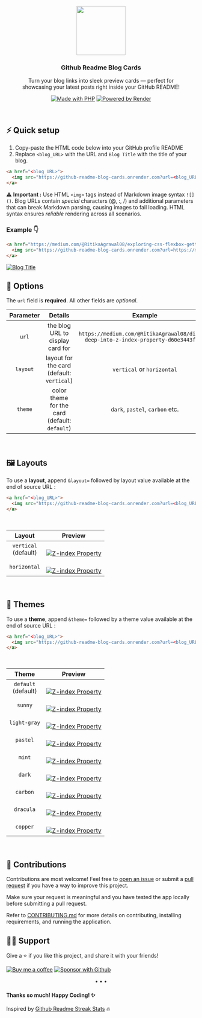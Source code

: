 <p align="center">
  <img src="https://res.cloudinary.com/djix6uusx/image/upload/v1754362230/blog-logo_jrjmgp.png" width="130px"/>
  <h3 align="center">Github Readme Blog Cards</h3>
</p>

<p align="center">
  Turn your blog links into sleek preview cards — perfect for <br/> showcasing your latest posts right inside your GitHub README!
</p>

<p align="center">
<a href="https://www.php.net/"><img alt="Made with PHP" title="Made with PHP" src="https://img.shields.io/badge/-Made%20with%20PHP-4e5b93?style=for-the-badge&logo=php&logoColor=white"/></a>
<a href="https://render.com/"><img alt="Powered by Render" title="Powered by Render" src="https://img.shields.io/badge/-Powered%20by%20Render-000?style=for-the-badge&logo=render&logoColor=white"/></a>
    
</p>

<br/>

## ⚡ Quick setup

1. Copy-paste the HTML code below into your GitHub profile README
2. Replace `<blog_URL>` with the URL and `Blog Title` with the title of your blog.

```md
<a href="<blog_URL>">
  <img src="https://github-readme-blog-cards.onrender.com?url=<blog_URL>" alt="Blog Title"/>
</a>
```

⚠️ **Important :** Use HTML `<img>` tags instead of Markdown image syntax `![]()`. Blog URLs contain _special_ characters (@, :, /) and additional parameters that can break Markdown parsing, causing images to fail loading. HTML syntax ensures _reliable_ rendering across all scenarios.

### Example :point_down:

```md
<a href="https://medium.com/@RitikaAgrawal08/exploring-css-flexbox-getting-started-with-the-basics-1174eea3ad4e">
  <img src="https://github-readme-blog-cards.onrender.com?url=https://medium.com/@RitikaAgrawal08/exploring-css-flexbox-getting-started-with-the-basics-1174eea3ad4e" alt="CSS Flexbox"/>
</a>
```

<a href="https://medium.com/@RitikaAgrawal08/exploring-css-flexbox-getting-started-with-the-basics-1174eea3ad4e">
  <img src="https://github-readme-blog-cards.onrender.com?url=https://medium.com/@RitikaAgrawal08/exploring-css-flexbox-getting-started-with-the-basics-1174eea3ad4e" alt="Blog Title"/>
</a>

<br/>

## 🔧 Options

The `url` field is **required**. All other fields are _optional_.
<br/>

| Parameter |                    Details                    |                                       Example                                        |
| :-------: | :-------------------------------------------: | :----------------------------------------------------------------------------------: |
|   `url`   |       the blog URL to display card for        | `https://medium.com/@RitikaAgrawal08/diving-deep-into-z-index-property-d60e3443f4ec` |
| `layout`  |   layout for the card (default: `vertical`)   |                              `vertical` or `horizontal`                              |
|  `theme`  | color theme for the card (default: `default`) |                           `dark`, `pastel`, `carbon` etc.                            |

<br/>

## 🖼 Layouts

To use a **layout**, append `&layout=` followed by layout value available at the end of source URL :

```md
<a href="<blog_URL>">
  <img src="https://github-readme-blog-cards.onrender.com?url=<blog_URL>&layout=horizontal" alt="Blog Title"/>
</a>
```

<br/>

|           Layout           |                                                                                                                                             Preview                                                                                                                                              |
| :------------------------: | :----------------------------------------------------------------------------------------------------------------------------------------------------------------------------------------------------------------------------------------------------------------------------------------------: |
| `vertical` <br/> (default) | <br/> <a href="https://medium.com/@RitikaAgrawal08/diving-deep-into-z-index-property-d60e3443f4ec"> <img src="https://github-readme-blog-cards.onrender.com?url=https://medium.com/@RitikaAgrawal08/diving-deep-into-z-index-property-d60e3443f4ec&layout=vertical" alt="Z-index Property"/></a> |
|        `horizontal`        |  <br/> <a href="https://medium.com/@RitikaAgrawal08/diving-deep-into-z-index-property-d60e3443f4ec"> <img src="https://github-readme-blog-cards.onrender.com?url=https://medium.com/@RitikaAgrawal08/diving-deep-into-z-index-property-d60e3443f4ec&layout=horizontal" alt="Z-index Property"/>  |

<br/>

## 🌈 Themes

To use a **theme**, append `&theme=` followed by a theme value available at the end of source URL :

```md
<a href="<blog_URL>">
  <img src="https://github-readme-blog-cards.onrender.com?url=<blog_URL>&theme=dark" alt="Blog Title"/>
</a>
```

<br/>

|           Theme           |                                                                                                                                                      Preview                                                                                                                                                      |
| :-----------------------: | :---------------------------------------------------------------------------------------------------------------------------------------------------------------------------------------------------------------------------------------------------------------------------------------------------------------: |
| `default` <br/> (default) |         <br/> <a href="https://medium.com/@RitikaAgrawal08/diving-deep-into-z-index-property-d60e3443f4ec"> <img src="https://github-readme-blog-cards.onrender.com?url=https://medium.com/@RitikaAgrawal08/diving-deep-into-z-index-property-d60e3443f4ec&layout=vertical" alt="Z-index Property"/></a>          |
|          `sunny`          |   <br/> <a href="https://medium.com/@RitikaAgrawal08/diving-deep-into-z-index-property-d60e3443f4ec"> <img src="https://github-readme-blog-cards.onrender.com?url=https://medium.com/@RitikaAgrawal08/diving-deep-into-z-index-property-d60e3443f4ec&layout=vertical&theme=sunny" alt="Z-index Property"/></a>    |
|       `light-gray`        | <br/> <a href="https://medium.com/@RitikaAgrawal08/diving-deep-into-z-index-property-d60e3443f4ec"> <img src="https://github-readme-blog-cards.onrender.com?url=https://medium.com/@RitikaAgrawal08/diving-deep-into-z-index-property-d60e3443f4ec&layout=vertical&theme=light-gray" alt="Z-index Property"/></a> |
|         `pastel`          |   <br/> <a href="https://medium.com/@RitikaAgrawal08/diving-deep-into-z-index-property-d60e3443f4ec"> <img src="https://github-readme-blog-cards.onrender.com?url=https://medium.com/@RitikaAgrawal08/diving-deep-into-z-index-property-d60e3443f4ec&layout=vertical&theme=pastel" alt="Z-index Property"/></a>   |
|          `mint`           |    <br/> <a href="https://medium.com/@RitikaAgrawal08/diving-deep-into-z-index-property-d60e3443f4ec"> <img src="https://github-readme-blog-cards.onrender.com?url=https://medium.com/@RitikaAgrawal08/diving-deep-into-z-index-property-d60e3443f4ec&layout=vertical&theme=mint" alt="Z-index Property"/></a>    |
|          `dark`           |    <br/> <a href="https://medium.com/@RitikaAgrawal08/diving-deep-into-z-index-property-d60e3443f4ec"> <img src="https://github-readme-blog-cards.onrender.com?url=https://medium.com/@RitikaAgrawal08/diving-deep-into-z-index-property-d60e3443f4ec&layout=vertical&theme=dark" alt="Z-index Property"/></a>    |
|         `carbon`          |   <br/> <a href="https://medium.com/@RitikaAgrawal08/diving-deep-into-z-index-property-d60e3443f4ec"> <img src="https://github-readme-blog-cards.onrender.com?url=https://medium.com/@RitikaAgrawal08/diving-deep-into-z-index-property-d60e3443f4ec&layout=vertical&theme=carbon" alt="Z-index Property"/></a>   |
|         `dracula`         |  <br/> <a href="https://medium.com/@RitikaAgrawal08/diving-deep-into-z-index-property-d60e3443f4ec"> <img src="https://github-readme-blog-cards.onrender.com?url=https://medium.com/@RitikaAgrawal08/diving-deep-into-z-index-property-d60e3443f4ec&layout=vertical&theme=dracula" alt="Z-index Property"/></a>   |
|         `copper`          |   <br/> <a href="https://medium.com/@RitikaAgrawal08/diving-deep-into-z-index-property-d60e3443f4ec"> <img src="https://github-readme-blog-cards.onrender.com?url=https://medium.com/@RitikaAgrawal08/diving-deep-into-z-index-property-d60e3443f4ec&layout=vertical&theme=copper" alt="Z-index Property"/></a>   |

<br/>

## 🤗 Contributions

Contributions are most welcome! Feel free to [open an issue](https://github.com/DenverCoder1/github-readme-streak-stats/issues/new/choose) or submit a [pull request](https://github.com/DenverCoder1/github-readme-streak-stats/compare) if you have a way to improve this project.

Make sure your request is meaningful and you have tested the app locally before submitting a pull request.

Refer to [CONTRIBUTING.md](/CONTRIBUTING.md) for more details on contributing, installing requirements, and running the application.

## 🙋‍♂️ Support

Give a ⭐ if you like this project, and share it with your friends!

<p align="left">
  <a href="https://buymeacoffee.com/ritikaagrawal08"><img alt="Buy me a coffee" title="Buy me a coffee" src="https://img.shields.io/badge/-Buy%20me%20a%20coffee-yellow?style=for-the-badge&logo=buymeacoffee&logoColor=white"/></a>
  <a href="https://github.com/sponsors/Ritika-Agrawal811"><img alt="Sponsor with Github" title="Sponsor with Github" src="https://img.shields.io/badge/-Sponsor-ea4aaa?style=for-the-badge&logo=github&logoColor=white"/></a>
</p>

<p align='center'>• • •</p>

#### Thanks so much! Happy Coding! ✨

Inspired by [Github Readme Streak Stats](https://github.com/DenverCoder1/github-readme-streak-stats) :fire:
